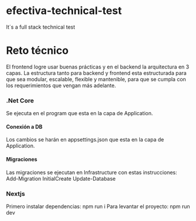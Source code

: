 # efectiva-technical-test
  It´s a full stack technical test 

# Reto técnico

El frontend logre usar buenas prácticas y en el backend la arquitectura en 3 capas.
La estructura tanto para backend y frontend esta estructurada para que sea modular, escalable, flexible y mantenible, para que se cumpla con los requerimientos que vengan más adelante.

### .Net Core

Se ejecuta en el program que esta en la capa de Application.

#### Conexión a DB

Los cambios se harán en appsettings.json que esta en la capa de Application.

#### Migraciones

Las migraciones se ejecutan en Infrastructure con estas instrucciones:
Add-Migration InitialCreate
Update-Database

### Nextjs
Primero instalar dependencias:
npm run i
Para levantar el proyecto:
npm run dev


